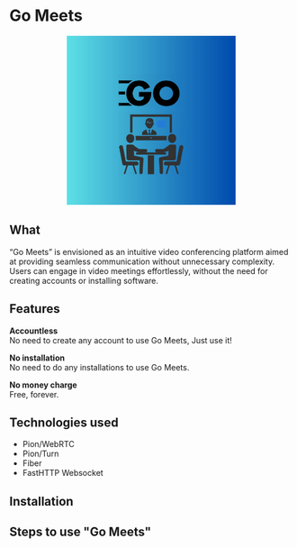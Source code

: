 # Go Meets

<div align="center">
	<img height="300px" src="assets/icon.png">
</div>

## What

“Go Meets” is envisioned as an intuitive video conferencing platform aimed at providing seamless communication without unnecessary complexity. Users can engage in video meetings effortlessly, without the need for creating accounts or installing software.

## Features

**Accountless**  
No need to create any account to use Go Meets, Just use it!

**No installation**  
No need to do any installations to use Go Meets.

**No money charge**  
Free, forever.


## Technologies used

- Pion/WebRTC
- Pion/Turn
- Fiber
- FastHTTP Websocket


## Installation


## Steps to use "Go Meets"
